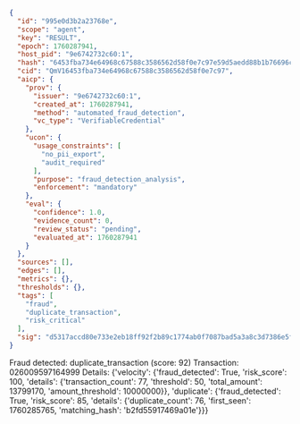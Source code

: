 ```json
{
  "id": "995e0d3b2a23768e",
  "scope": "agent",
  "key": "RESULT",
  "epoch": 1760287941,
  "host_pid": "9e6742732c60:1",
  "hash": "6453fba734e64968c67588c3586562d58f0e7c97e59d5aedd88b1b76696cab29",
  "cid": "QmV16453fba734e64968c67588c3586562d58f0e7c97",
  "aicp": {
    "prov": {
      "issuer": "9e6742732c60:1",
      "created_at": 1760287941,
      "method": "automated_fraud_detection",
      "vc_type": "VerifiableCredential"
    },
    "ucon": {
      "usage_constraints": [
        "no_pii_export",
        "audit_required"
      ],
      "purpose": "fraud_detection_analysis",
      "enforcement": "mandatory"
    },
    "eval": {
      "confidence": 1.0,
      "evidence_count": 0,
      "review_status": "pending",
      "evaluated_at": 1760287941
    }
  },
  "sources": [],
  "edges": [],
  "metrics": {},
  "thresholds": {},
  "tags": [
    "fraud",
    "duplicate_transaction",
    "risk_critical"
  ],
  "sig": "d5317accd80e733e2eb18ff92f2b89c1774ab0f7087bad5a3a8c3d7386e5f1a2"
}
```

Fraud detected: duplicate_transaction (score: 92)
Transaction: 026009597164999
Details: {'velocity': {'fraud_detected': True, 'risk_score': 100, 'details': {'transaction_count': 77, 'threshold': 50, 'total_amount': 13799170, 'amount_threshold': 10000000}}, 'duplicate': {'fraud_detected': True, 'risk_score': 85, 'details': {'duplicate_count': 76, 'first_seen': 1760285765, 'matching_hash': 'b2fd55917469a01e'}}}